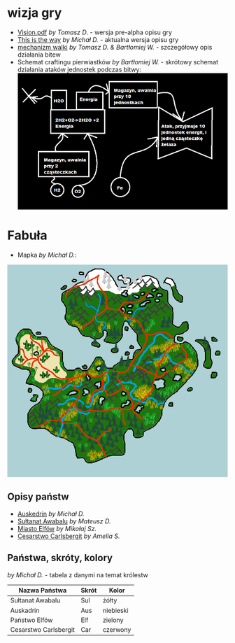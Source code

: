 # wizja gry

- [Vision.pdf](./game_vision/Vision.pdf) _by Tomasz D_. - wersja pre-alpha opisu gry
- [This is the way](./game_vision/this_is_the_way.pdf) _by Michał D._ - aktualna wersja opisu gry
- [mechanizm walki](./game_vision/Mechanika_Walki.pdf) _by Tomasz D. & Bartłomiej W._ - szczegółowy opis działania bitew
- Schemat craftingu pierwiastków _by Bartłomiej W._ - skrótowy schemat działania ataków jednostek podczas bitwy:
![mechanizm craftowania pierwiastków](./game_vision/crafting_mechanism.png)

# Fabuła

- Mapka _by Michał D._:

![Mapka](./game_vision/map.png)

## Opisy państw

- [Auskedrin](./game_vision/Panstwo_1.pdf) _by Michał D._
- [Sułtanat Awabalu](./game_vision/Panstwo_2.pdf) _by Mateusz D._
- [Miasto Elfów](./game_vision/Panstwo_3.pdf) _by Mikołaj Sz._
- [Cesarstwo Carlsbergit](./game_vision/Panstwo_4.pdf) _by Amelia S._

## Państwa, skróty, kolory

_by Michał D._ - tabela z danymi na temat królestw

| Nazwa Państwa | Skrót | Kolor |
|---|---|---|
| Sułtanat Awabalu | Sul | żółty |
| Auskadrin | Aus | niebieski |
| Państwo Elfów | Elf | zielony |
| Cesarstwo Carlsbergit | Car | czerwony |
